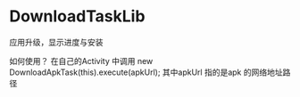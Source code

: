 # DownloadTaskLib
应用升级，显示进度与安装


如何使用？
在自己的Activity 中调用 new DownloadApkTask(this).execute(apkUrl);
其中apkUrl 指的是apk 的网络地址路径
